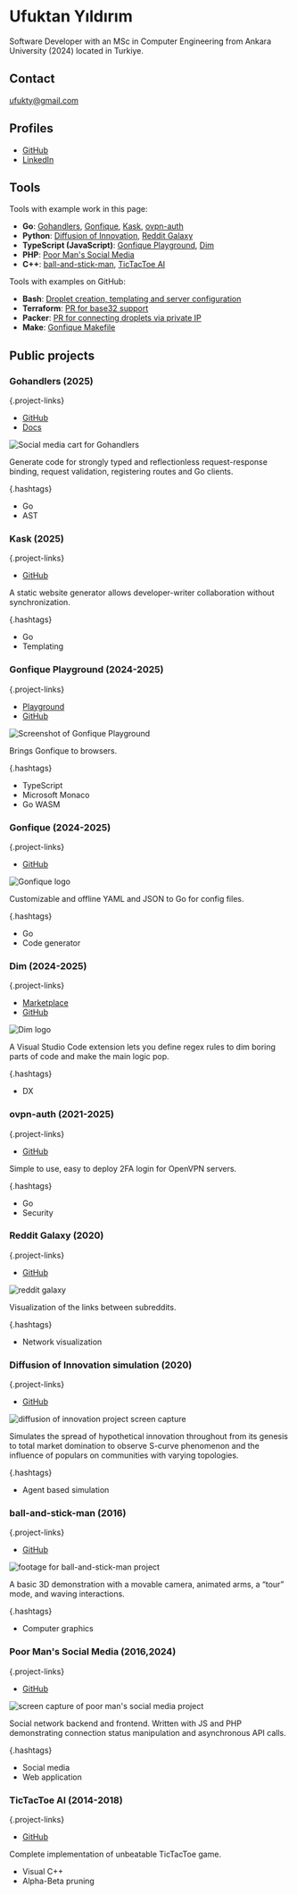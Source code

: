 # Ufuktan Yıldırım

Software Developer with an MSc in Computer Engineering from Ankara University (2024) located in Turkiye.

## Contact

<a href="mailto:ufukty@gmail.com">ufukty@gmail.com</a>

## Profiles

-   [GitHub](https://github.com/ufukty)
-   [LinkedIn](https://linkedin.com/in/ufukty)

## Tools

Tools with example work in this page:

-   **Go**: [Gohandlers](#gohandlers-2025), [Gonfique](#gonfique-2024-2025), [Kask](#kask-2025), [ovpn-auth](#ovpn-auth-2021-2025)
-   **Python**: [Diffusion of Innovation](#diffusion-of-innovation-simulation-2020), [Reddit Galaxy](#reddit-galaxy-2020)
-   **TypeScript (JavaScript)**: [Gonfique Playground](#gonfique-playground-2024-2025), [Dim](#dim-2024-2025)
-   **PHP**: [Poor Man's Social Media](#poor-man-s-social-media-2016-2024)
-   **C++**: [ball-and-stick-man](#ball-and-stick-man-2016), [TicTacToe AI](#tictactoe-ai-2014-2018)

Tools with examples on GitHub:

-   **Bash**: [Droplet creation, templating and server configuration](https://github.com/ufukty/logbook/blob/d1e9bd9df6997e0ddc24b49f2e4d0c12e0fb95aa/platform/stage/deploy/vpn/local.sh)
-   **Terraform**: [PR for base32 support](https://github.com/hashicorp/terraform/pull/29127)
-   **Packer**: [PR for connecting droplets via private IP](https://github.com/hashicorp/packer/pull/10093)
-   **Make**: [Gonfique Makefile](https://github.com/ufukty/gonfique/blob/76ba1921e817d31a474a9d7362344087b7b34c66/Makefile)

## Public projects

### Gohandlers (2025)

{.project-links}

-   [GitHub](https://github.com/ufukty/gohandlers)
-   [Docs](https://gohandlers.pages.dev/)

<img class="project-promo" alt="Social media cart for Gohandlers" src=".assets/gohandlers.png">

Generate code for strongly typed and reflectionless request-response binding, request validation, registering routes and Go clients.

{.hashtags}

-   Go
-   AST

### Kask (2025)

{.project-links}

-   [GitHub](https://github.com/ufukty/kask)

A static website generator allows developer-writer collaboration without synchronization.

{.hashtags}

-   Go
-   Templating

### Gonfique Playground (2024-2025)

{.project-links}

-   [Playground](https://gonfique.pages.dev)
-   [GitHub](https://github.com/ufukty/gonfique-playground)

<img class="project-promo" alt="Screenshot of Gonfique Playground" src=".assets/gp.png">

Brings Gonfique to browsers.

{.hashtags}

-   TypeScript
-   Microsoft Monaco
-   Go WASM

### Gonfique (2024-2025)

{.project-links}

-   [GitHub](https://github.com/ufukty/gonfique)

<img class="project-promo" alt="Gonfique logo" src=".assets/gonfique.png">

Customizable and offline YAML and JSON to Go for config files.

{.hashtags}

-   Go
-   Code generator

### Dim (2024-2025)

{.project-links}

-   [Marketplace](https://marketplace.visualstudio.com/items?itemName=ufukty.dim)
-   [GitHub](https://github.com/ufukty/dim)

<img class="project-promo" alt="Dim logo" src=".assets/dim.png">

A Visual Studio Code extension lets you define regex rules to dim boring parts of code and make the main logic pop.

{.hashtags}

-   DX

### ovpn-auth (2021-2025)

{.project-links}

-   [GitHub](https://github.com/ufukty/ovpn-auth)

Simple to use, easy to deploy 2FA login for OpenVPN servers.

{.hashtags}

-   Go
-   Security

### Reddit Galaxy (2020)

{.project-links}

-   [GitHub](https://github.com/ufukty/reddit-galaxy)

<img class="project-promo" alt="reddit galaxy" src=".assets/reddit-galaxy.jpg">

Visualization of the links between subreddits.

{.hashtags}

-   Network visualization

### Diffusion of Innovation simulation (2020)

{.project-links}

-   [GitHub](https://github.com/ufukty/diffusion-of-innovation)

<img class="project-promo" alt="diffusion of innovation project screen capture" src=".assets/doi.gif">

Simulates the spread of hypothetical innovation throughout from its genesis to total market domination to observe S-curve phenomenon and the influence of populars on communities with varying topologies.

{.hashtags}

-   Agent based simulation

### ball-and-stick-man (2016)

{.project-links}

-   [GitHub](https://github.com/ufukty/ball-and-stick-man)

<img class="project-promo" alt="footage for ball-and-stick-man project" src=".assets/ball-and-stick.gif">

A basic 3D demonstration with a movable camera, animated arms, a “tour” mode, and waving interactions.

{.hashtags}

-   Computer graphics

### Poor Man's Social Media (2016,2024)

{.project-links}

-   [GitHub](https://github.com/ufukty/poor-man-s-social-media)

<img class="project-promo" alt="screen capture of poor man's social media project" src=".assets/social.gif">

Social network backend and frontend. Written with JS and PHP demonstrating connection status manipulation and asynchronous API calls.

{.hashtags}

-   Social media
-   Web application

### TicTacToe AI (2014-2018)

{.project-links}

-   [GitHub](https://github.com/ufukty/TicTacToe-AI)

Complete implementation of unbeatable TicTacToe game.

-   Visual C++
-   Alpha-Beta pruning

